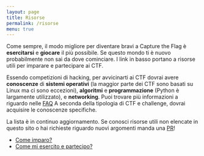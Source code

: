 ```yaml
---
layout: page
title: Risorse
permalink: /risorse
menu: true
---
```

Come sempre, il modo migliore per diventare bravi a Capture the Flag è **esercitarsi** e **giocare** il più possibile. Se questo mondo ti è nuovo probabilmente non sai da dove cominciare. I link in basso portano a risorse utili per imparare e partecipare ai CTF.

Essendo competizioni di hacking, per avvicinarti ai CTF dovrai avere **conoscenze** di **sistemi operativi** (la maggior parte dei CTF sono basati su Linux ma ci sono eccezioni), **algoritmi** e **programmazione** (Python è largamente utilizzato), e **networking**. Puoi trovare più informazioni a riguardo nelle [FAQ](/faq) A seconda della tipologia di CTF e challenge, dovrai acquisire le conoscenze specifiche.

La lista è in continuo aggiornamento. Se conosci risorse utili non elencate in questo sito o hai richieste riguardo nuovi argomenti manda una [PR](https://github.com/ctf-it/website)!

- [Come imparo?](/risorse/come-imparo)
- [Come mi esercito e partecipo?](/risorse/come-mi-esercito-e-partecipo)